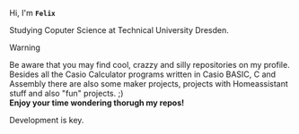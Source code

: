 Hi, I'm **`Felix`**

Studying Coputer Science at Technical University Dresden.

> [!WARNING]
> Be aware that you may find cool, crazzy and silly repositories on my profile. Besides all the Casio Calculator programs written in Casio BASIC, C and Assembly there are also some maker projects, projects with Homeassistant stuff and also "fun" projects. ;)  
> **Enjoy your time wondering thorugh my repos!**
  
Development is key.
